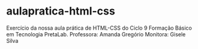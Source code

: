 # aulapratica-html-css
Exercício da nossa aula prática de HTML-CSS  do Ciclo 9 Formação Básico em Tecnologia PretaLab.
Professora: Amanda Gregório
Monitora: Gisele Silva
